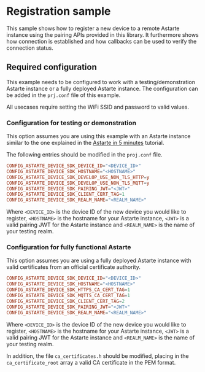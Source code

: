 <!--
Copyright 2024 SECO Mind Srl

SPDX-License-Identifier: Apache-2.0
-->

# Registration sample

This sample shows how to register a new device to a remote Astarte instance using the pairing
APIs provided in this library.
It furthermore shows how connection is established and how callbacks can be used to verify
the connection status.

## Required configuration

This example needs to be configured to work with a testing/demonstration Astarte instance or
a fully deployed Astarte instance.
The configuration can be added in the `prj.conf` file of this example.

All usecases require setting the WiFi SSID and password to valid values.

### Configuration for testing or demonstration

This option assumes you are using this example with an Astarte instance similar to the
one explained in the
[Astarte in 5 minutes](https://docs.astarte-platform.org/astarte/latest/010-astarte_in_5_minutes.html)
tutorial.

The following entries should be modified in the `proj.conf` file.
```conf
CONFIG_ASTARTE_DEVICE_SDK_DEVICE_ID="<DEVICE_ID>"
CONFIG_ASTARTE_DEVICE_SDK_HOSTNAME="<HOSTNAME>"
CONFIG_ASTARTE_DEVICE_SDK_DEVELOP_USE_NON_TLS_HTTP=y
CONFIG_ASTARTE_DEVICE_SDK_DEVELOP_USE_NON_TLS_MQTT=y
CONFIG_ASTARTE_DEVICE_SDK_PAIRING_JWT="<JWT>"
CONFIG_ASTARTE_DEVICE_SDK_CLIENT_CERT_TAG=1
CONFIG_ASTARTE_DEVICE_SDK_REALM_NAME="<REALM_NAME>"
```
Where `<DEVICE_ID>` is the device ID of the new device you would like to register, `<HOSTNAME>` is
the hostname for your Astarte instance, `<JWT>` is a valid pairing JWT for the Astarte instance and
`<REALM_NAME>` is the name of your testing realm.

### Configuration for fully functional Astarte

This option assumes you are using a fully deployed Astarte instance with valid certificates from
an official certificate authority.

```conf
CONFIG_ASTARTE_DEVICE_SDK_DEVICE_ID="<DEVICE_ID>"
CONFIG_ASTARTE_DEVICE_SDK_HOSTNAME="<HOSTNAME>"
CONFIG_ASTARTE_DEVICE_SDK_HTTPS_CA_CERT_TAG=1
CONFIG_ASTARTE_DEVICE_SDK_MQTTS_CA_CERT_TAG=1
CONFIG_ASTARTE_DEVICE_SDK_CLIENT_CERT_TAG=2
CONFIG_ASTARTE_DEVICE_SDK_PAIRING_JWT="<JWT>"
CONFIG_ASTARTE_DEVICE_SDK_REALM_NAME="<REALM_NAME>"
```
Where `<DEVICE_ID>` is the device ID of the new device you would like to register, `<HOSTNAME>` is
the hostname for your Astarte instance, `<JWT>` is a valid pairing JWT for the Astarte instance and
`<REALM_NAME>` is the name of your testing realm.

In addition, the file `ca_certificates.h` should be modified, placing in the `ca_certificate_root`
array a valid CA certificate in the PEM format.
